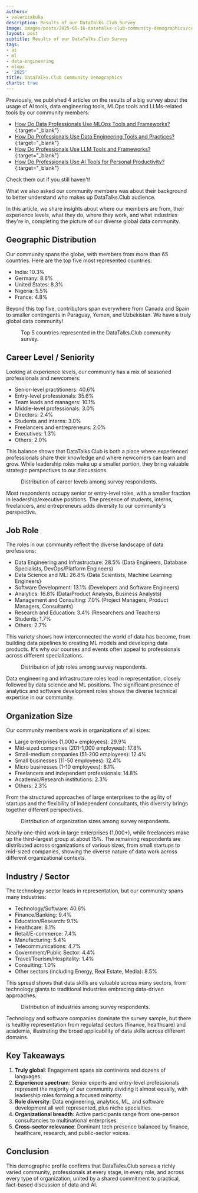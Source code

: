 ```yaml
---
authors:
- valeriiakuka
description: Results of our DataTalks.Club Survey
image: images/posts/2025-05-16-datatalks-club-community-demographics/cover.jpg
layout: post
subtitle: Results of our DataTalks.Club Survey
tags:
- ai
- ml
- data-engineering
- mlops
- '2025'
title: DataTalks.Club Community Demographics
charts: true
---
```


Previously, we published 4 articles on the results of a big survey about the usage of AI tools, data engineering tools, MLOps tools and LLMs-related tools by our community members:

- [How Do Data Professionals Use MLOps Tools and Frameworks?](https://datatalks.club/blog/how-do-data-professionals-use-ml-and-mlops-tools-and-practices.html){:target="_blank"}
- [How Do Professionals Use Data Engineering Tools and Practices?](https://datatalks.club/blog/how-do-data-professionals-use-data-engineering-tools-and-practices.html){:target="_blank"}
- [How Do Professionals Use LLM Tools and Frameworks?](https://datatalks.club/blog/how-do-professionals-use-llm-tools-and-frameworks.html){:target="_blank"}
- [How Do Professionals Use AI Tools for Personal Productivity?](https://datatalks.club/blog/ai-tools-for-personal-productivity.html){:target="_blank"}

Check them out if you still haven't!

What we also asked our community members was about their background to better understand who makes up DataTalks.Club audience.

In this article, we share insights about where our members are from, their experience levels, what they do, where they work, and what industries they're in, completing the picture of our diverse global data community.

## Geographic Distribution

Our community spans the globe, with members from more than 65 countries. Here are the top five most represented countries:

- India: 10.3%
- Germany: 8.6%
- United States: 8.3%
- Nigeria: 5.5%
- France: 4.8%

Beyond this top five, contributors span everywhere from Canada and Spain to smaller contingents in Paraguay, Yemen, and Uzbekistan. We have a truly global data community!

<figure>
  <canvas class="ai-chart"
          data-type="bar"
          data-orientation="horizontal"
          data-title="Geographic Distribution of Respondents"
          data-labels='["India", "Germany", "United States", "Nigeria", "France"]'
          data-values='[10.3, 8.6, 8.3, 5.5, 4.8]'
          data-height="300px"
          data-width="600px">
  </canvas>
  <figcaption>Top 5 countries represented in the DataTalks.Club community survey.</figcaption>
</figure>

## Career Level / Seniority

Looking at experience levels, our community has a mix of seasoned professionals and newcomers:

- Senior-level practitioners: 40.6%
- Entry-level professionals: 35.6%
- Team leads and managers: 10.1%
- Middle-level professionals: 3.0%
- Directors: 2.4%
- Students and interns: 3.0%
- Freelancers and entrepreneurs: 2.0%
- Executives: 1.3%
- Others: 2.0%

This balance shows that DataTalks.Club is both a place where experienced professionals share their knowledge and where newcomers can learn and grow. While leadership roles make up a smaller portion, they bring valuable strategic perspectives to our discussions.

<figure>
  <canvas class="ai-chart"
          data-type="pie"
          data-title="Career Level Distribution"
          data-labels='["Senior Level", "Entry Level", "Lead/Head", "Middle Level", "Director", "Students & Interns", "Freelancer & Entrepreneur", "Executive", "Others"]'
          data-values='[40.6, 35.6, 10.1, 3.0, 2.4, 3.0, 2.0, 1.3, 2.0]'
          data-height="300px"
          data-width="600px">
  </canvas>
  <figcaption>Distribution of career levels among survey respondents.</figcaption>
</figure>

Most respondents occupy senior or entry-level roles, with a smaller fraction in leadership/executive positions. The presence of students, interns, freelancers, and entrepreneurs adds diversity to our community's perspective.

## Job Role

The roles in our community reflect the diverse landscape of data professions:

- Data Engineering and Infrastructure: 28.5% (Data Engineers, Database Specialists, DevOps/Platform Engineers)
- Data Science and ML: 26.8% (Data Scientists, Machine Learning Engineers)
- Software Development: 13.1% (Developers and Software Engineers)
- Analytics: 16.8% (Data/Product Analysts, Business Analysts)
- Management and Consulting: 7.0% (Project Managers, Product Managers, Consultants)
- Research and Education: 3.4% (Researchers and Teachers)
- Students: 1.7%
- Others: 2.7%

This variety shows how interconnected the world of data has become, from building data pipelines to creating ML models and developing data products. It's why our courses and events often appeal to professionals across different specializations.

<figure>
  <canvas class="ai-chart"
          data-type="pie"
          data-title="Job Role Distribution"
          data-labels='["Data Engineering & Infrastructure", "Data Science & ML", "Software Development", "Analytics", "Management & Consulting", "Research & Education", "Students", "Others"]'
          data-values='[28.5, 26.8, 13.1, 16.8, 7.0, 3.4, 1.7, 2.7]'
          data-height="600px"
          data-width="600px">
  </canvas>
  <figcaption>Distribution of job roles among survey respondents.</figcaption>
</figure>

Data engineering and infrastructure roles lead in representation, closely followed by data science and ML positions. The significant presence of analytics and software development roles shows the diverse technical expertise in our community.

## Organization Size

Our community members work in organizations of all sizes:

- Large enterprises (1,000+ employees): 29.9%
- Mid-sized companies (201-1,000 employees): 17.8%
- Small-medium companies (51-200 employees): 12.4%
- Small businesses (11-50 employees): 12.4%
- Micro businesses (1-10 employees): 8.1%
- Freelancers and independent professionals: 14.8%
- Academic/Research institutions: 2.3%
- Others: 2.3%

From the structured approaches of large enterprises to the agility of startups and the flexibility of independent consultants, this diversity brings together different perspectives.

<figure>
  <canvas class="ai-chart"
          data-type="pie"
          data-title="Organization Size Distribution"
          data-labels='["1,000+ employees", "201-1,000 employees", "51-200 employees", "11-50 employees", "1-10 employees", "Freelance", "Academic/Research", "Others"]'
          data-values='[29.9, 17.8, 12.4, 12.4, 8.1, 14.8, 2.3, 2.3]'
          data-height="300px"
          data-width="600px">
  </canvas>
  <figcaption>Distribution of organization sizes among survey respondents.</figcaption>
</figure>

Nearly one-third work in large enterprises (1,000+), while freelancers make up the third-largest group at about 15%. The remaining respondents are distributed across organizations of various sizes, from small startups to mid-sized companies, showing the diverse nature of data work across different organizational contexts.

## Industry / Sector

The technology sector leads in representation, but our community spans many industries:

- Technology/Software: 40.6%
- Finance/Banking: 9.4%
- Education/Research: 9.1%
- Healthcare: 8.1%
- Retail/E-commerce: 7.4%
- Manufacturing: 5.4%
- Telecommunications: 4.7%
- Government/Public Sector: 4.4%
- Travel/Tourism/Hospitality: 1.4%
- Consulting: 1.0%
- Other sectors (including Energy, Real Estate, Media): 8.5%

This spread shows that data skills are valuable across many sectors, from technology giants to traditional industries embracing data-driven approaches.

<figure>
  <canvas class="ai-chart"
          data-type="pie"
          data-title="Industry Distribution"
          data-labels='["Technology/Software", "Finance/Banking", "Education/Research", "Healthcare", "Retail/E-commerce", "Manufacturing", "Telecommunications", "Government/Public Sector", "Travel & Tourism", "Consulting", "Others"]'
          data-values='[40.6, 9.4, 9.1, 8.1, 7.4, 5.4, 4.7, 4.4, 1.4, 1.0, 8.5]'
          data-height="300px"
          data-width="600px">
  </canvas>
  <figcaption>Distribution of industries among survey respondents.</figcaption>
</figure>

Technology and software companies dominate the survey sample, but there is healthy representation from regulated sectors (finance, healthcare) and academia, illustrating the broad applicability of data skills across different domains.

## Key Takeaways

1.  **Truly global**: Engagement spans six continents and dozens of languages.
2.  **Experience spectrum**: Senior experts and entry-level professionals represent the majority of our community dividing it almost equally, with leadership roles forming a focused minority.
3.  **Role diversity**: Data engineering, analytics, ML, and software development all well represented, plus niche specialties.
4.  **Organizational breadth**: Active participants range from one-person consultancies to multinational enterprises.
5.  **Cross-sector relevance**: Dominant tech presence balanced by finance, healthcare, research, and public-sector voices.

## Conclusion

This demographic profile confirms that DataTalks.Club serves a richly varied community, professionals at every stage, in every role, and across every type of organization, united by a shared commitment to practical, fact-based discussion of data and AI.
